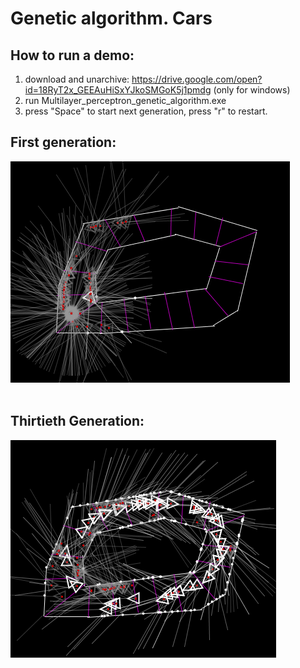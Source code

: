 # Genetic algorithm. Cars

## How to run a demo:
1) download and unarchive: https://drive.google.com/open?id=18RyT2x_GEEAuHiSxYJkoSMGoK5j1pmdg (only for windows)<br />
2) run Multilayer_perceptron_genetic_algorithm.exe<br />
3) press "Space" to start next generation, press "r" to restart.<br />

## First generation:

<img src = "images/First_Generation.png">
<br /><br />


## Thirtieth Generation:

<img src = "images/ThirtiethGeneration.png">
                                          
                                          
                                          
